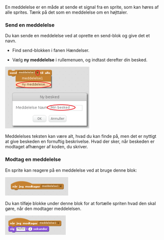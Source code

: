 En meddelelse er en måde at sende et signal fra en sprite, som kan høres af alle sprites. Tænk på det som en meddelelse om en højttaler.

### Send en meddelelse

Du kan sende en meddelelse ved at oprette en send-blok og give det et navn.

+ Find send-blokken i fanen Hændelser.

+ Vælg **ny meddelelse** i rullemenuen, og indtast derefter din besked.

![Opret en meddelelse](images/create-a-broadcast.png)

Meddelelses teksten kan være alt, hvad du kan finde på, men det er nyttigt at give beskeden en fornuftig beskrivelse. Hvad der sker, når beskeden er modtaget afhænger af koden, du skriver.

### Modtag en meddelelse

En sprite kan reagere på en meddelelse ved at bruge denne blok:

![Modtag en meddelelse](images/receive-a-broadcast.png)

Du kan tilføje blokke under denne blok for at fortælle spriten hvad den skal gøre, når den modtager meddelelsen.

![Modtag eksempel](images/receive-example.png)